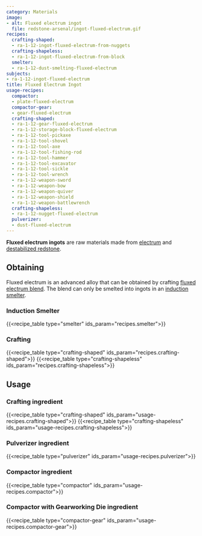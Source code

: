 ```yaml
---
category: Materials
image:
- alt: Fluxed electrum ingot
  file: redstone-arsenal/ingot-fluxed-electrum.gif
recipes:
  crafting-shaped:
  - ra-1-12-ingot-fluxed-electrum-from-nuggets
  crafting-shapeless:
  - ra-1-12-ingot-fluxed-electrum-from-block
  smelter:
  - ra-1-12-dust-smelting-fluxed-electrum
subjects:
- ra-1-12-ingot-fluxed-electrum
title: Fluxed Electrum Ingot
usage-recipes:
  compactor:
  - plate-fluxed-electrum
  compactor-gear:
  - gear-fluxed-electrum
  crafting-shaped:
  - ra-1-12-gear-fluxed-electrum
  - ra-1-12-storage-block-fluxed-electrum
  - ra-1-12-tool-pickaxe
  - ra-1-12-tool-shovel
  - ra-1-12-tool-axe
  - ra-1-12-tool-fishing-rod
  - ra-1-12-tool-hammer
  - ra-1-12-tool-excavator
  - ra-1-12-tool-sickle
  - ra-1-12-tool-wrench
  - ra-1-12-weapon-sword
  - ra-1-12-weapon-bow
  - ra-1-12-weapon-quiver
  - ra-1-12-weapon-shield
  - ra-1-12-weapon-battlewrench
  crafting-shapeless:
  - ra-1-12-nugget-fluxed-electrum
  pulverizer:
  - dust-fluxed-electrum
---
```


**Fluxed electrum ingots** are raw materials made from
[electrum](../../thermal-foundation/electrum-ingot/) and [destabilized
redstone](../../thermal-foundation/destabilized-redstone/).


Obtaining
---------

Fluxed electrum is an advanced alloy that can be obtained by crafting [fluxed
electrum blend](../fluxed-electrum-blend/). The blend can only be smelted
into ingots in an [induction smelter](../../thermal-expansion/induction-smelter/).

### Induction Smelter
{{<recipe_table type="smelter" ids_param="recipes.smelter">}}

### Crafting
{{<recipe_table type="crafting-shaped" ids_param="recipes.crafting-shaped">}}
{{<recipe_table type="crafting-shapeless" ids_param="recipes.crafting-shapeless">}}


Usage
-----

### Crafting ingredient
{{<recipe_table type="crafting-shaped" ids_param="usage-recipes.crafting-shaped">}}
{{<recipe_table type="crafting-shapeless" ids_param="usage-recipes.crafting-shapeless">}}

### Pulverizer ingredient
{{<recipe_table type="pulverizer" ids_param="usage-recipes.pulverizer">}}

### Compactor ingredient
{{<recipe_table type="compactor" ids_param="usage-recipes.compactor">}}

### Compactor with Gearworking Die ingredient
{{<recipe_table type="compactor-gear" ids_param="usage-recipes.compactor-gear">}}

